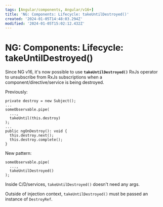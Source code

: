 ```yaml
---
tags: [Angular/components, Angular/v16+]
title: 'NG: Components: Lifecycle: takeUntilDestroyed()'
created: '2024-01-05T14:48:03.294Z'
modified: '2024-01-05T15:02:12.432Z'
---
```


# NG: Components: Lifecycle: takeUntilDestroyed()

Since NG v16, it's now possible to use **`takeUntilDestroyed()`** RxJs operator to unsubscribe from RxJs subscriptions when a component/directive/service is being destroyed.

Previously:
```
private destroy = new Subject();
...
someObservable.pipe(
  ...,
  takeUntil(this.destroy)
);
...
public ngOnDestroy(): void {
  this.destroy.next();
  this.destroy.complete();
}
```

New pattern:
```
someObservable.pipe(
  ...,
  takeUntilDestroyed()
);
```

Inside C/D/services, `takeUntilDestroyed()` doesn't need any args.

Outside of injection context, `takeUntilDestroyed()` must be passed an instance of `DestroyRef`.

